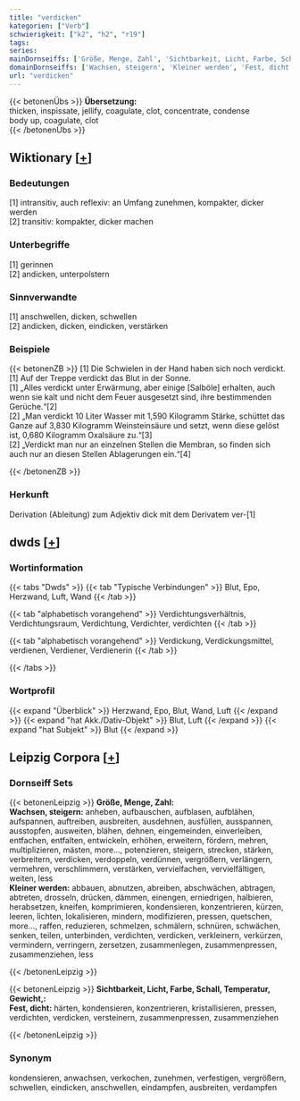 ```yaml
---
title: "verdicken"
kategorien: ["Verb"]
schwierigkeit: ["k2", "h2", "r19"]
tags:
series:
mainDornseiffs: ['Größe, Menge, Zahl', 'Sichtbarkeit, Licht, Farbe, Schall, Temperatur, Gewicht,']
domainDornseiffs: ['Wachsen, steigern', 'Kleiner werden', 'Fest, dicht']
url: "verdicken"
---
```


{{< betonenÜbs >}}
**Übersetzung:**  
thicken, inspissate, jellify, coagulate, clot, concentrate, condense  
body up, coagulate, clot  
{{< /betonenÜbs >}}

## Wiktionary [[+](https://de.wiktionary.org/wiki/verdicken)]

### Bedeutungen
[1] intransitiv, auch reflexiv: an Umfang zunehmen, kompakter, dicker werden  
[2] transitiv: kompakter, dicker machen  

### Unterbegriffe
[1] gerinnen  
[2] andicken, unterpolstern  

### Sinnverwandte
[1] anschwellen, dicken, schwellen  
[2] andicken, dicken, eindicken, verstärken  

### Beispiele
{{< betonenZB >}}
[1] Die Schwielen in der Hand haben sich noch verdickt.  
[1] Auf der Treppe verdickt das Blut in der Sonne.  
[1] „Alles verdickt unter Erwärmung, aber einige [Salböle] erhalten, auch wenn sie kalt und nicht dem Feuer ausgesetzt sind, ihre bestimmenden Gerüche.“[2]  
[2] „Man verdickt 10 Liter Wasser mit 1,590 Kilogramm Stärke, schüttet das Ganze auf 3,830 Kilogramm Weinsteinsäure und setzt, wenn diese gelöst ist, 0,680 Kilogramm Oxalsäure zu.“[3]  
[2] „Verdickt man nur an einzelnen Stellen die Membran, so finden sich auch nur an diesen Stellen Ablagerungen ein.“[4]  

{{< /betonenZB >}}
### Herkunft
Derivation (Ableitung) zum Adjektiv dick mit dem Derivatem ver-[1]  



## dwds [[+](https://www.dwds.de/wb/verdicken)]

### Wortinformation
{{< tabs "Dwds" >}}
{{< tab "Typische Verbindungen" >}}
Blut, Epo, Herzwand, Luft, Wand
{{< /tab >}}

{{< tab "alphabetisch vorangehend" >}}
Verdichtungsverhältnis, Verdichtungsraum, Verdichtung, Verdichter, verdichten
{{< /tab >}}

{{< tab "alphabetisch vorangehend" >}}
Verdickung, Verdickungsmittel, verdienen, Verdiener, Verdienerin
{{< /tab >}}

{{< /tabs >}}

### Wortprofil
{{< expand "Überblick" >}} Herzwand, Epo, Blut, Wand, Luft {{< /expand >}}
{{< expand "hat Akk./Dativ-Objekt" >}} Blut, Luft {{< /expand >}}
{{< expand "hat Subjekt" >}} Blut {{< /expand >}}

## Leipzig Corpora [[+](https://corpora.uni-leipzig.de/en/res?word=verdicken&corpusId=deu_newscrawl-public_2018)]

### Dornseiff Sets
{{< betonenLeipzig >}}
**Größe, Menge, Zahl:**  
**Wachsen, steigern:** anheben, aufbauschen, aufblasen, aufblähen, aufspannen, auftreiben, ausbreiten, ausdehnen, ausfüllen, ausspannen, ausstopfen, ausweiten, blähen, dehnen, eingemeinden, einverleiben, entfachen, entfalten, entwickeln, erhöhen, erweitern, fördern, mehren, multiplizieren, mästen, more..., potenzieren, steigern, strecken, stärken, verbreitern, verdicken, verdoppeln, verdünnen, vergrößern, verlängern, vermehren, verschlimmern, verstärken, vervielfachen, vervielfältigen, weiten, less  
**Kleiner werden:** abbauen, abnutzen, abreiben, abschwächen, abtragen, abtreten, drosseln, drücken, dämmen, einengen, erniedrigen, halbieren, herabsetzen, kneifen, komprimieren, kondensieren, konzentrieren, kürzen, leeren, lichten, lokalisieren, mindern, modifizieren, pressen, quetschen, more..., raffen, reduzieren, schmelzen, schmälern, schnüren, schwächen, senken, teilen, unterbinden, verdichten, verdicken, verkleinern, verkürzen, vermindern, verringern, zersetzen, zusammenlegen, zusammenpressen, zusammenziehen, less  

{{< /betonenLeipzig >}}


{{< betonenLeipzig >}}
**Sichtbarkeit, Licht, Farbe, Schall, Temperatur, Gewicht,:**  
**Fest, dicht:** härten, kondensieren, konzentrieren, kristallisieren, pressen, verdichten, verdicken, versteinern, zusammenpressen, zusammenziehen  

{{< /betonenLeipzig >}}

### Synonym
kondensieren, anwachsen, verkochen, zunehmen, verfestigen, vergrößern, schwellen, eindicken, anschwellen, eindampfen, ausbreiten, verdampfen

